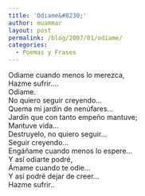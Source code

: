 ```yaml
---
title: 'Odiame&#8230;'
author: muammar
layout: post
permalink: /blog/2007/01/odiame/
categories:
  - Poemas y Frases
---
```

Odiame cuando menos lo merezca,  
Hazme sufrir&#8230;.  
Odiame.  
No quiero seguir creyendo&#8230;  
Quema mi jardín de nenúfares&#8230;  
Jardín que con tanto empeño mantuve;  
Mantuve vida&#8230;  
Destruyelo, no quiero seguir&#8230;  
Seguir creyendo&#8230;  
Engáñame cuando menos lo espere&#8230;  
Y así odiarte podré,  
Ámame cuando te odie&#8230;  
Y así podré dejar de creer&#8230;  
Hazme sufrir..